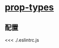 # [prop-types](https://github.com/jsx-eslint/eslint-plugin-react/blob/master/docs/rules/prop-types.md)

## 配置

<<< ./.eslintrc.js
